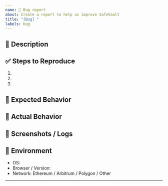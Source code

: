 ```yaml
---
name: 🐞 Bug report
about: Create a report to help us improve SafeVault
title: "[Bug] "
labels: bug
---
```


## 🐛 Description
<!-- A clear and concise description of what the bug is -->

## ✅ Steps to Reproduce
1.  
2.  
3.  

## 🤔 Expected Behavior
<!-- What you expected to happen -->

## 🚨 Actual Behavior
<!-- What actually happens -->

## 📸 Screenshots / Logs
<!-- If applicable -->

## 🧪 Environment
- OS:  
- Browser / Version:  
- Network: Ethereum / Arbitrum / Polygon / Other  

---
